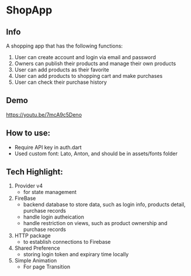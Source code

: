 # ShopApp

## Info

A shopping app that has the following functions:

1. User can create account and login via email and password
1. Owners can publish their products and manage their own products
1. User can add products as their favorite
1. User can add products to shopping cart and make purchases
1. User can check their purchase history

## Demo

https://youtu.be/7mcA9c5Deno

## How to use:

- Require API key in auth.dart
- Used custom font: Lato, Anton, and should be in assets/fonts folder

## Tech Highlight:

1. Provider v4
   - for state management
1. FireBase
   - backend database to store data, such as login info, products detail, purchase records
   - handle login autheication
   - handle restriction on views, such as product ownership and purchase records
1. HTTP package
   - to establish connections to Firebase
1. Shared Preference
   - storing login token and expirary time locally
1. Simple Animation
   - For page Transition
